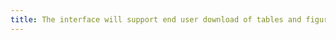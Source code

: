 ```yaml
---
title: The interface will support end user download of tables and figures in common formats
---
```

